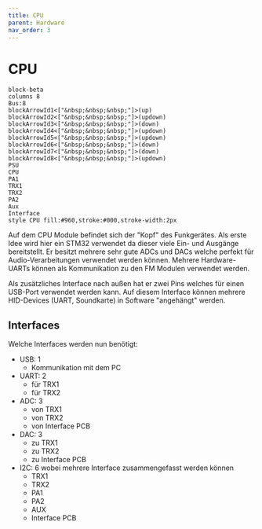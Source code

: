 ```yaml
---
title: CPU
parent: Hardware
nav_order: 3
---
```


# CPU

```mermaid
block-beta
columns 8
Bus:8
blockArrowId1<["&nbsp;&nbsp;&nbsp;"]>(up)
blockArrowId2<["&nbsp;&nbsp;&nbsp;"]>(updown)
blockArrowId3<["&nbsp;&nbsp;&nbsp;"]>(down)
blockArrowId4<["&nbsp;&nbsp;&nbsp;"]>(updown)
blockArrowId5<["&nbsp;&nbsp;&nbsp;"]>(updown)
blockArrowId6<["&nbsp;&nbsp;&nbsp;"]>(down)
blockArrowId7<["&nbsp;&nbsp;&nbsp;"]>(down)
blockArrowId8<["&nbsp;&nbsp;&nbsp;"]>(updown)
PSU
CPU
PA1
TRX1
TRX2
PA2
Aux
Interface
style CPU fill:#960,stroke:#000,stroke-width:2px
```

Auf dem CPU Module befindet sich der "Kopf" des Funkgerätes. Als erste Idee wird hier ein STM32 verwendet da dieser viele Ein- und Ausgänge bereitstellt. Er besitzt mehrere sehr gute ADCs und DACs welche perfekt für Audio-Verarbeitungen verwendet werden können. Mehrere Hardware-UARTs können als Kommunikation zu den FM Modulen verwendet werden.

Als zusätzliches Interface nach außen hat er zwei Pins welches für einen USB-Port verwendet werden kann. Auf diesem Interface können mehrere HID-Devices (UART, Soundkarte) in Software "angehängt" werden.

## Interfaces

Welche Interfaces werden nun benötigt:

- USB: 1
  - Kommunikation mit dem PC
- UART: 2
  - für TRX1
  - für TRX2
- ADC: 3
  - von TRX1
  - von TRX2
  - von Interface PCB
- DAC: 3
  - zu TRX1
  - zu TRX2
  - zu Interface PCB
- I2C: 6 wobei mehrere Interface zusammengefasst werden können
  - TRX1
  - TRX2
  - PA1
  - PA2
  - AUX
  - Interface PCB
